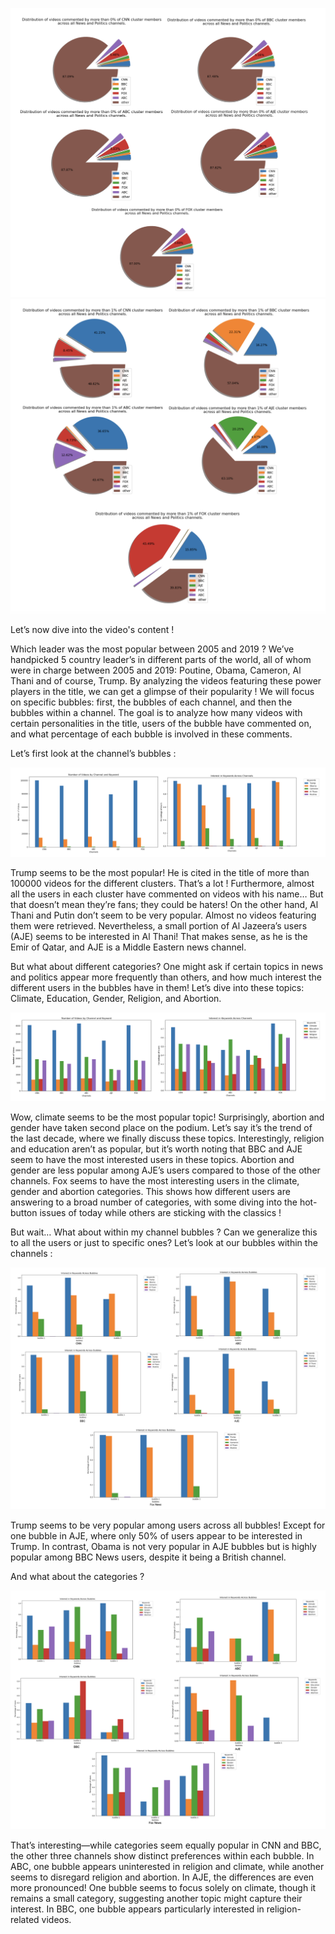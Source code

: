 ![output](/assets/img/piechart0.png)
![output](/assets/img/piechart1.png)

Let’s now dive into the video's content ! 

Which leader was the most popular between 2005 and 2019 ?
We’ve handpicked 5 country leader’s in different parts of the world, all of whom were in charge between 2005 and 2019: Poutine, Obama, Cameron, Al Thani and of course, Trump. By analyzing the videos featuring these power players in the title, we can get a glimpse of their popularity ! 
We will focus on specific bubbles: first, the bubbles of each channel, and then the bubbles within a channel. The goal is to analyze how many videos with certain personalities in the title, users of the bubble have commented on, and what percentage of each bubble is involved in these comments.

Let’s first look at the channel’s bubbles : 

![output](/assets/img/Politics_channels.png)


Trump seems to be the most popular! He is cited in the title of more than 100000 videos for the different clusters. That’s a lot ! Furthermore, almost all the users in each cluster have commented on videos with his name… But that doesn’t mean they’re fans; they could be haters!
On the other hand, Al Thani and Putin don’t seem to be very popular. Almost no videos featuring them were retrieved. Nevertheless, a small portion of Al Jazeera’s users (AJE) seems to be interested in Al Thani! That makes sense, as he is the Emir of Qatar, and AJE is a Middle Eastern news channel.



But what about different categories? One might ask if certain topics in news and politics appear more frequently than others, and how much interest the different users in the bubbles have in them!
Let’s dive into these topics: Climate, Education, Gender, Religion, and Abortion.

![output](/assets/img/Categories_channels.png)

Wow, climate seems to be the most popular topic! Surprisingly, abortion and gender have taken second place on the podium. Let’s say it’s the trend of the last decade, where we finally discuss these topics. Interestingly, religion and education aren’t as popular, but it’s worth noting that BBC and AJE seem to have the most interested users in these topics. Abortion and gender are less popular among AJE’s users compared to those of the other channels. Fox seems to have the most interesting users in the climate, gender and abortion categories.
This shows how different users are answering to a broad number of categories, with some diving into the hot-button issues of today while others are sticking with the classics !


But wait… What about within my channel bubbles ? Can we generalize this to all the users or just to specific ones?
Let’s look at our bubbles within the channels : 

![output](/assets/img/politic_little_bulle.png)

Trump seems to be very popular among users across all bubbles! Except for one bubble in AJE, where only 50% of users appear to be interested in Trump. In contrast, Obama is not very popular in AJE bubbles but is highly popular among BBC News users, despite it being a British channel. 



And what about the categories ? 

![output](/assets/img/category_little_bulle.png)

That’s interesting—while categories seem equally popular in CNN and BBC, the other three channels show distinct preferences within each bubble. In ABC, one bubble appears uninterested in religion and climate, while another seems to disregard religion and abortion. In AJE, the differences are even more pronounced! One bubble seems to focus solely on climate, though it remains a small category, suggesting another topic might capture their interest. In BBC, one bubble appears particularly interested in religion-related videos.



